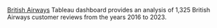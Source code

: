 [British Airways](https://github.com/olivilli/Visualization/tree/main/Tableau/British%20Airways) Tableau dashboard provides an analysis of 1,325 British Airways customer reviews from the years 2016 to 2023. 

